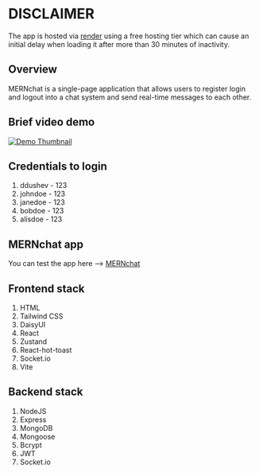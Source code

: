 # DISCLAIMER

The app is hosted via [render](https://render.com/) using a free hosting tier which can cause an initial delay when loading it after more than 30 minutes of inactivity.

## Overview

MERNchat is a single-page application that allows users to register login and logout into a chat system and send real-time messages to each other.

## Brief video demo

[![Demo Thumbnail](https://raw.githubusercontent.com/ddushev/Vention/master/frontend/src/assets/demo.png)](https://youtu.be/RR_9YQrL5K8)

## Credentials to login

1. ddushev - 123
2. johndoe - 123
3. janedoe - 123
4. bobdoe - 123
5. alisdoe - 123

## MERNchat app

You can test the app here --> [MERNchat](https://mernchat-fza2.onrender.com/)

## Frontend stack

1. HTML
2. Tailwind CSS
3. DaisyUI
4. React
5. Zustand
6. React-hot-toast
7. Socket.io
8. Vite

## Backend stack

1. NodeJS
2. Express
3. MongoDB
4. Mongoose
5. Bcrypt
6. JWT
7. Socket.io

